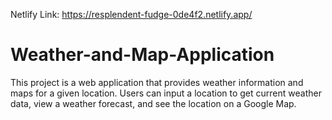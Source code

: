 Netlify Link: https://resplendent-fudge-0de4f2.netlify.app/
# Weather-and-Map-Application
This project is a web application that provides weather information and maps for a given location. Users can input a location to get current weather data, view a weather forecast, and see the location on a Google Map.
